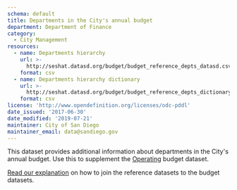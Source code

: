 ```yaml
---
schema: default
title: Departments in the City's annual budget
department: Department of Finance
category:
  - City Management
resources:
  - name: Departments hierarchy
    url: >-
      http://seshat.datasd.org/budget/budget_reference_depts_datasd.csv
    format: csv
  - name: Departments hierarchy dictionary
    url: >-
      http://seshat.datasd.org/budget/budget_reference_depts_dictionary_datasd.csv
    format: csv
license: 'http://www.opendefinition.org/licenses/odc-pddl'
date_issued: '2017-06-30'
date_modified: '2019-07-21'
maintainer: City of San Diego
maintainer_email: data@sandiego.gov
---
```

This dataset provides additional information about departments in the City's annual budget. Use this to supplement the [Operating](/datasets/operating-budget/) budget dataset. 
<!--more-->

[Read our explanation](/budget-topic/) on how to join the reference datasets to the budget datasets.